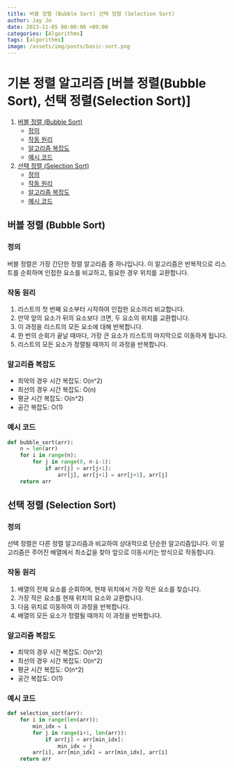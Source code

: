 ```yaml
---
title: 버블 정렬 (Bubble Sort) 선택 정렬 (Selection Sort)
author: Jay Jo
date: 2023-11-05 00:00:00 +09:00
categories: [Algorithms]
tags: [algorithms]
image: /assets/img/posts/basic-sort.png
---
```


# 기본 정렬 알고리즘 [버블 정렬(Bubble Sort), 선택 정렬(Selection Sort)]

1. [버블 정렬 (Bubble Sort)](#버블-정렬-bubble-sort)
   - [정의](#정의)
   - [작동 원리](#작동-원리)
   - [알고리즘 복잡도](#알고리즘-복잡도)
   - [예시 코드](#예시-코드)
2. [선택 정렬 (Selection Sort)](#선택-정렬-selection-sort)
   - [정의](#정의-1)
   - [작동 원리](#작동-원리-1)
   - [알고리즘 복잡도](#알고리즘-복잡도-1)
   - [예시 코드](#예시-코드-1)

<a name="버블-정렬-bubble-sort"></a>
## 버블 정렬 (Bubble Sort)

### 정의
버블 정렬은 가장 간단한 정렬 알고리즘 중 하나입니다. 이 알고리즘은 반복적으로 리스트를 순회하며 인접한 요소를 비교하고, 필요한 경우 위치를 교환합니다.

### 작동 원리
1. 리스트의 첫 번째 요소부터 시작하여 인접한 요소끼리 비교합니다.
2. 만약 앞의 요소가 뒤의 요소보다 크면, 두 요소의 위치를 교환합니다.
3. 이 과정을 리스트의 모든 요소에 대해 반복합니다.
4. 한 번의 순회가 끝날 때마다, 가장 큰 요소가 리스트의 마지막으로 이동하게 됩니다.
5. 리스트의 모든 요소가 정렬될 때까지 이 과정을 반복합니다.

### 알고리즘 복잡도
- 최악의 경우 시간 복잡도: O(n^2)
- 최선의 경우 시간 복잡도: O(n)
- 평균 시간 복잡도: O(n^2)
- 공간 복잡도: O(1)

### 예시 코드
```python
def bubble_sort(arr):
    n = len(arr)
    for i in range(n):
        for j in range(0, n-i-1):
            if arr[j] > arr[j+1]:
                arr[j], arr[j+1] = arr[j+1], arr[j]
    return arr
```
<a name="선택-정렬-selection-sort"></a>

## 선택 정렬 (Selection Sort)
### 정의
선택 정렬은 다른 정렬 알고리즘과 비교하여 상대적으로 단순한 알고리즘입니다. 이 알고리즘은 주어진 배열에서 최소값을 찾아 앞으로 이동시키는 방식으로 작동합니다.

### 작동 원리
1. 배열의 전체 요소를 순회하며, 현재 위치에서 가장 작은 요소를 찾습니다.
2. 가장 작은 요소를 현재 위치의 요소와 교환합니다.
3. 다음 위치로 이동하여 이 과정을 반복합니다.
4. 배열의 모든 요소가 정렬될 때까지 이 과정을 반복합니다.
### 알고리즘 복잡도
- 최악의 경우 시간 복잡도: O(n^2)
- 최선의 경우 시간 복잡도: O(n^2)
- 평균 시간 복잡도: O(n^2)
- 공간 복잡도: O(1)
### 예시 코드
```python
def selection_sort(arr):
    for i in range(len(arr)):
        min_idx = i
        for j in range(i+1, len(arr)):
            if arr[j] < arr[min_idx]:
                min_idx = j
        arr[i], arr[min_idx] = arr[min_idx], arr[i]
    return arr
```